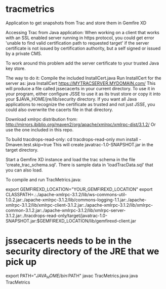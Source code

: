 tracmetrics
===========

Application to get snapshots from Trac and store them in Gemfire XD

Accessing Trac from Java application: 
When working on a client that works with an SSL enabled server running in https protocol, 
you could get error 'unable to find valid certification path to requested target' if the server certificate
is not issued by certification authority, but a self signed or issued by a private CMS.

To work around this problem add the server certificate to your trusted Java key store.

The way to do it:
  Compile the included InstallCert.java
  Run InstallCert for the server as:
    java InstallCert https://MYTRACSERVER.MYDOMAIN.com/
  This will produce a file called jssecacerts in your current directory.
  To use it in your program, either configure JSSE to use it as its trust store or
  copy it into your $JAVA_HOME/jre/lib/security directory. If you want all Java applications
  to recognize the certificate as trusted and not just JSSE, you could also overwrite
  the cacerts file in that directory.
  
Download xmlrpc distribution from:
http://mirrors.ibiblio.org/maven2/org/apache/xmlrpc/xmlrpc-dist/3.1.2/
Or use the one included in this repo.

To build tracdrops-read-only:
  cd tracdrops-read-only
  mvn install -Dmaven.test.skip=true
  This will create javatrac-1.0-SNAPSHOT.jar in the target directory.

Start a Gemfire XD instance and load the trac schema in the file 'create_trac_schema.sql'.
There is sample data in 'loadTracData.sql' that you can also load.

To compile and run TracMetrics.java:

export GEMFIREXD_LOCATION="YOUR_GEMFIREXD_LOCATION"
export CLASSPATH=.:./apache-xmlrpc-3.1.2/lib/ws-commons-util-1.0.2.jar:./apache-xmlrpc-3.1.2/lib/commons-logging-1.1.jar:./apache-xmlrpc-3.1.2/lib/xmlrpc-client-3.1.2.jar:./apache-xmlrpc-3.1.2/lib/xmlrpc-common-3.1.2.jar:./apache-xmlrpc-3.1.2/lib/xmlrpc-server-3.1.2.jar:./tracdrops-read-only/target/javatrac-1.0-SNAPSHOT.jar:$GEMFIREXD_LOCATION/lib/gemfirexd-client.jar

# jssecacerts needs to be in the security directory of the JRE that we pick up
export PATH="$JAVA_HOME/bin:$PATH"
javac TracMetrics.java
java TracMetrics
